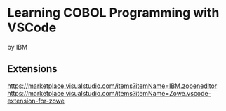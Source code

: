 # Learning COBOL Programming with VSCode
by IBM

## Extensions

https://marketplace.visualstudio.com/items?itemName=IBM.zopeneditor
https://marketplace.visualstudio.com/items?itemName=Zowe.vscode-extension-for-zowe
